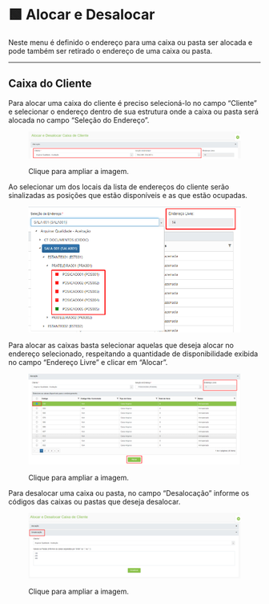 # 🟩 Alocar e Desalocar

Neste menu é definido o endereço para uma caixa ou pasta ser alocada e pode também ser retirado o endereço de uma caixa ou pasta.&#x20;

***

## Caixa do Cliente&#x20;

Para alocar uma caixa do cliente é preciso selecioná-lo no campo “Cliente” e selecionar o endereço dentro de sua estrutura onde a caixa ou pasta será alocada no campo “Seleção do Endereço”. &#x20;

<figure><img src="../.gitbook/assets/caixa15 (1).png" alt=""><figcaption><p>Clique para ampliar a imagem.</p></figcaption></figure>

Ao selecionar um dos locais da lista de endereços do cliente serão sinalizadas as posições que estão disponíveis e as que estão ocupadas. &#x20;

<figure><img src="../.gitbook/assets/caixa16 (1).png" alt=""><figcaption></figcaption></figure>

Para alocar as caixas basta selecionar aquelas que deseja alocar no endereço selecionado, respeitando a quantidade de disponibilidade exibida no campo “Endereço Livre” e clicar em “Alocar”. &#x20;

<figure><img src="../.gitbook/assets/caixa17.png" alt=""><figcaption><p>Clique para ampliar a imagem.</p></figcaption></figure>

Para desalocar uma caixa ou pasta, no campo “Desalocação” informe os códigos das caixas ou pastas que deseja desalocar.&#x20;

<figure><img src="../.gitbook/assets/caixa18.png" alt=""><figcaption><p>Clique para ampliar a imagem.</p></figcaption></figure>
